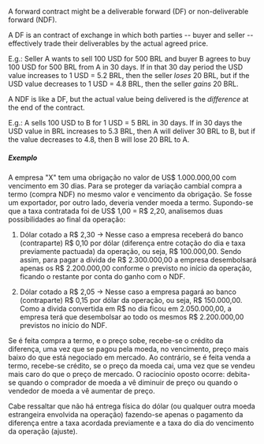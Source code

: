 A forward contract might be a deliverable forward (DF) or non-deliverable forward (NDF).

A DF is an contract of exchange in which both parties -- buyer and seller -- effectively trade their deliverables by the actual agreed price.

E.g.: Seller A wants to sell 100 USD for 500 BRL and buyer B agrees to buy 100 USD for 500 BRL from A in 30 days. If in that 30 day period the USD value increases to 1 USD = 5.2 BRL, then the seller _loses_ 20 BRL, but if the USD value decreases to 1 USD = 4.8 BRL, then the seller _gains_ 20 BRL. 

A NDF is like a DF, but the actual value being delivered is the _difference_ at the end of the contract. 

E.g.: A sells 100 USD to B for 1 USD = 5 BRL in 30 days. If in 30 days the USD value in BRL increases to 5.3 BRL, then A will deliver 30 BRL to B, but if the value decreases to 4.8, then B will lose 20 BRL to A.


##### Exemplo
A empresa "X" tem uma obrigação no valor de US$ 1.000.000,00 com vencimento em 30 dias. Para se proteger da variação cambial compra a termo (compra NDF) no mesmo valor e vencimento da obrigação. Se fosse um exportador, por outro lado, deveria vender moeda a termo. Supondo-se que a taxa contratada foi de US$ 1,00 = R$ 2,20, analisemos duas possibilidades ao final da operação:

1. Dólar cotado a R$ 2,30 -> Nesse caso a empresa receberá do banco (contraparte) R$ 0,10 por dólar (diferença entre cotação do dia e taxa previamente pactuada) da operação, ou seja, R$ 100.000,00. Sendo assim, para pagar a dívida de R$ 2.300.000,00 a empresa desembolsará apenas os R$ 2.200.000,00 conforme o previsto no início da operação, ficando o restante por conta do ganho com o NDF.

2. Dólar cotado a R$ 2,05 -> Nesse caso a empresa pagará ao banco (contraparte) R$ 0,15 por dólar da operação, ou seja, R$ 150.000,00. Como a divida convertida em R$ no dia ficou em 2.050.000,00, a empresa terá que desembolsar ao todo os mesmos R$ 2.200.000,00 previstos no início do NDF.

Se é feita compra a termo, e o preço sobe, recebe-se o crédito da diferença, uma vez que se pagou pela moeda, no vencimento, preço mais baixo do que está negociado em mercado. Ao contrário, se é feita venda a termo, recebe-se crédito, se o preço da moeda cai, uma vez que se vendeu mais caro do que o preço de mercado. O raciocínio oposto ocorre: debita-se quando o comprador de moeda a vê diminuir de preço ou quando o vendedor de moeda a vê aumentar de preço.

Cabe ressaltar que não há entrega física do dólar (ou qualquer outra moeda estrangeira envolvida na operação) fazendo-se apenas o pagamento da diferença entre a taxa acordada previamente e a taxa do dia do vencimento da operação (ajuste).

